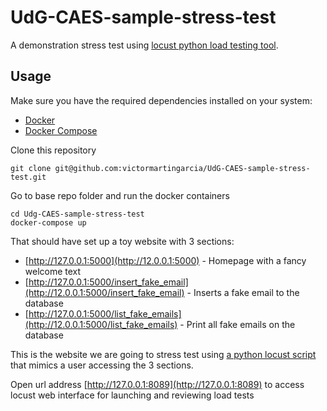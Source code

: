 # UdG-CAES-sample-stress-test
A demonstration stress test using [locust python load testing tool](https://locust.io).

## Usage

Make sure you have the required dependencies installed on your system:

* [Docker](https://docs.docker.com/)
* [Docker Compose](https://docs.docker.com/compose/)

Clone this repository

```
git clone git@github.com:victormartingarcia/UdG-CAES-sample-stress-test.git
```

Go to base repo folder and run the docker containers

```
cd Udg-CAES-sample-stress-test
docker-compose up
```

That should have set up a toy website with 3 sections:

* [http://127.0.0.1:5000](http://12.0.0.1:5000) - Homepage with a fancy welcome text
* [http://127.0.0.1:5000/insert_fake_email](http://12.0.0.1:5000/insert_fake_email) - Inserts a fake email to the database
* [http://127.0.0.1:5000/list_fake_emails](http://12.0.0.1:5000/list_fake_emails) - Print all fake emails on the database

This is the website we are going to stress test using [a python locust script](locust/scripts/locustfile.py) that mimics a user accessing the 3 sections.

Open url address [http://127.0.0.1:8089](http://127.0.0.1:8089) to access locust web interface for launching and reviewing load tests
